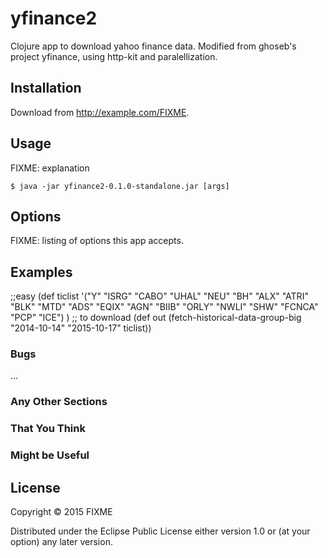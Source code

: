 # yfinance2

Clojure app to download yahoo finance data. Modified from ghoseb's project yfinance, using http-kit and paralellization.

## Installation

Download from http://example.com/FIXME.

## Usage

FIXME: explanation

    $ java -jar yfinance2-0.1.0-standalone.jar [args]

## Options

FIXME: listing of options this app accepts.

## Examples
;;easy
(def ticlist '("Y" "ISRG" "CABO" "UHAL" "NEU" "BH" "ALX" "ATRI" "BLK" "MTD" "ADS" "EQIX" "AGN" "BIIB" "ORLY" "NWLI" "SHW" "FCNCA" "PCP" "ICE") )
;; to download
(def out (fetch-historical-data-group-big "2014-10-14" "2015-10-17" ticlist))
### Bugs

...

### Any Other Sections
### That You Think
### Might be Useful

## License

Copyright © 2015 FIXME

Distributed under the Eclipse Public License either version 1.0 or (at
your option) any later version.

